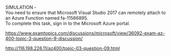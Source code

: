 SIMULATION -<br/>You need to ensure that Microsoft Visual Studio 2017 can remotely attach to an Azure Function named fa-11566895.<br/>To complete this task, sign in to the Microsoft Azure portal.<br/><p><a href="https://www.examtopics.com/discussions/microsoft/view/36092-exam-az-400-topic-3-question-9-discussion/">https://www.examtopics.com/discussions/microsoft/view/36092-exam-az-400-topic-3-question-9-discussion/</a></p><p><a href="http://116.198.226.11/az400/topic-03-question-09.html">http://116.198.226.11/az400/topic-03-question-09.html</a></p><script src="https://giscus.app/client.js"                    data-repo="azsamples/az204"                    data-repo-id="R_kgDOMRXzDQ"                    data-category="General"                    data-category-id="DIC_kwDOMRXzDc4Cgi27"                    data-mapping="pathname"                    data-strict="1"                    data-reactions-enabled="0"                    data-emit-metadata="0"                    data-input-position="bottom"                    data-theme="preferred_color_scheme"                    data-lang="en"                    crossorigin="anonymous"                    async>                    </script>